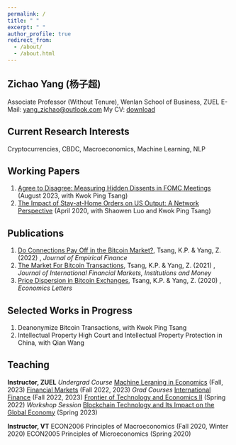 ```yaml
---
permalink: /
title: " "
excerpt: " "
author_profile: true
redirect_from: 
  - /about/
  - /about.html
---
```

## Zichao Yang (杨子超)
Associate Professor (Without Tenure), Wenlan School of Business, ZUEL
E-Mail: yang_zichao@outlook.com
My CV: [download](https://www.dropbox.com/scl/fi/yaiikhg3go95vl1977z9v/ZichaoYang_CV.pdf?rlkey=tlj5dkl142l5la7u2hs99bi3s&dl=0)

## Current Research Interests
Cryptocurrencies, CBDC, Macroeconomics, Machine Learning, NLP

## Working Papers
1. [Agree to Disagree: Measuring Hidden Dissents in FOMC Meetings](https://ssrn.com/abstract=4546049) (August 2023, with Kwok Ping Tsang)
2. [The Impact of Stay-at-Home Orders on US Output: A Network Perspective](https://ssrn.com/abstract=3571866) (April 2020, with Shaowen Luo and Kwok Ping Tsang)

## Publications
1. [Do Connections Pay Off in the Bitcoin Market?](https://doi.org/10.1016/j.jempfin.2022.02.001), Tsang, K.P. & Yang, Z. (2022) , *Journal of Empirical Finance*
2. [The Market For Bitcoin Transactions](https://doi.org/10.1016/j.intfin.2021.101282), Tsang, K.P. & Yang, Z. (2021) , *Journal of International Financial Markets, Institutions and Money*
3. [Price Dispersion in Bitcoin Exchanges](https://doi.org/10.1016/j.econlet.2020.109379), Tsang, K.P. & Yang, Z. (2020) , *Economics Letters*

## Selected Works in Progress
1. Deanonymize Bitcoin Transactions, with Kwok Ping Tsang
2. Intellectual Property High Court and Intellectual Property Protection in China, with Qian Wang

## Teaching
**Instructor, ZUEL**
*Undergrad Course*
[Machine Leraning in Economics](https://yzc.me/teaching/zuel-ml) (Fall, 2023)
[Financial Markets](https://yzc.me/teaching/zuel-finmkt) (Fall 2022, 2023)
*Grad Courses*
[International Finance](https://yzc.me/teaching/zuel-intfin) (Fall 2022, 2023)
[Frontier of Technology and Economics II](https://yzc.me/teaching/zuel-frontier) (Spring 2022)
*Workshop Session*
[Blockchain Technology and Its Impact on the Global Economy](https://yzc.me/teaching/btc-talk) (Spring 2023)

**Instructor, VT**
ECON2006 Principles of Macroeconomics (Fall 2020, Winter 2020)
ECON2005 Principles of Microeconomics (Spring 2020)

